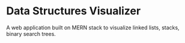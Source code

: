 # Data Structures Visualizer

A web application built on MERN stack to visualize linked lists, stacks, binary search trees.
